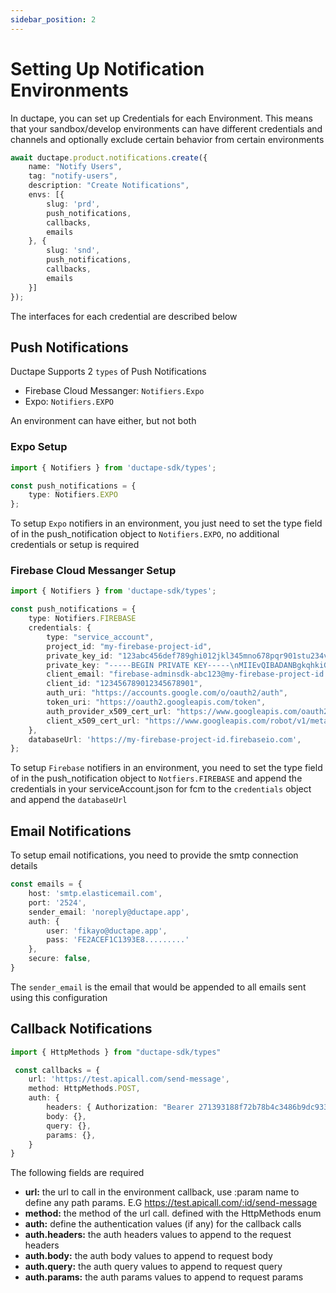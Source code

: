 ```yaml
---
sidebar_position: 2
---
```

# Setting Up Notification Environments

In ductape, you can set up Credentials for each Environment. This means that your sandbox/develop environments can have different credentials and channels and optionally exclude certain behavior from certain environments

``` typescript
await ductape.product.notifications.create({
    name: "Notify Users",
    tag: "notify-users",
    description: "Create Notifications",
    envs: [{
        slug: 'prd',
        push_notifications,
        callbacks,
        emails
    }, {
        slug: 'snd',
        push_notifications,
        callbacks,
        emails
    }]
});

```

The interfaces for each credential are described below

## Push Notifications

Ductape Supports 2 `types` of Push Notifications

- Firebase Cloud Messanger: `Notifiers.Expo`
- Expo: `Notifiers.EXPO`

An environment can have either, but not both

### Expo Setup
``` typescript
import { Notifiers } from 'ductape-sdk/types';

const push_notifications = {
    type: Notifiers.EXPO
};
```

To setup `Expo` notifiers in an environment, you just need to set the type field of in the push_notification object to `Notifiers.EXPO`, no additional credentials or setup is required

### Firebase Cloud Messanger Setup
``` typescript
import { Notifiers } from 'ductape-sdk/types';

const push_notifications = {
    type: Notifiers.FIREBASE
    credentials: {
        type: "service_account",
        project_id: "my-firebase-project-id",
        private_key_id: "123abc456def789ghi012jkl345mno678pqr901stu234vwx567yz",
        private_key: "-----BEGIN PRIVATE KEY-----\nMIIEvQIBADANBgkqhkiG9w0BAQEFAASC...\n-----END PRIVATE KEY-----\n",
        client_email: "firebase-adminsdk-abc123@my-firebase-project-id.iam.gserviceaccount.com",
        client_id: "123456789012345678901",
        auth_uri: "https://accounts.google.com/o/oauth2/auth",
        token_uri: "https://oauth2.googleapis.com/token",
        auth_provider_x509_cert_url: "https://www.googleapis.com/oauth2/v1/certs",
        client_x509_cert_url: "https://www.googleapis.com/robot/v1/metadata/x509/firebase-adminsdk-abc123%40my-firebase-project-id.iam.gserviceaccount.com"
    },
    databaseUrl: 'https://my-firebase-project-id.firebaseio.com',
};
```

To setup `Firebase` notifiers in an environment, you  need to set the type field of in the push_notification object to `Notfiers.FIREBASE` and append the credentials in your serviceAccount.json for fcm to the `credentials` object and append the `databaseUrl`

## Email Notifications

To setup email notifications, you need to provide the smtp connection details

``` typescript
const emails = {
    host: 'smtp.elasticemail.com',
    port: '2524',
    sender_email: 'noreply@ductape.app',
    auth: {
        user: 'fikayo@ductape.app',
        pass: 'FE2ACEF1C1393E8.........'
    },
    secure: false,
}
```
The `sender_email` is the email that would be appended to all emails sent using this configuration

## Callback Notifications

``` typescript
import { HttpMethods } from "ductape-sdk/types"

 const callbacks = {
    url: 'https://test.apicall.com/send-message',
    method: HttpMethods.POST,
    auth: {
        headers: { Authorization: "Bearer 271393188f72b78b4c3486b9dc9333dd62e676b2" },
        body: {},
        query: {},
        params: {},
    }
}
```

The following fields are required
- **url:** the url to call in the environment callback, use :param name to define any path params. E.G https://test.apicall.com/:id/send-message
- **method:** the method of the url call. defined with the HttpMethods enum
- **auth:** define the authentication values (if any) for the callback calls
- **auth.headers:**  the auth headers values to append to the request headers
- **auth.body:** the auth body values to append to request body
- **auth.query:** the auth query values to append to request query
- **auth.params:** the auth params values to append to request params
